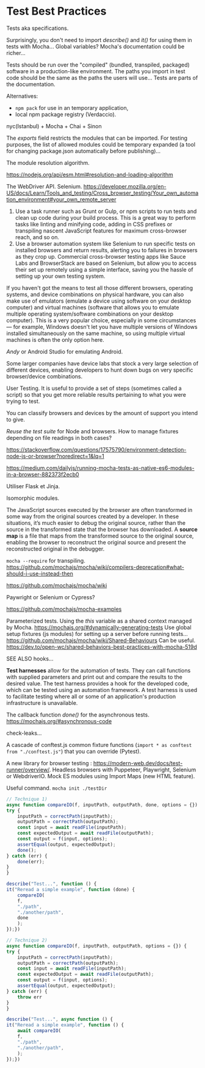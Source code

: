 

# Test Best Practices

Tests aka specifications.

Surprisingly, you don't need to import *describe()* and *it()* for using them in tests with Mocha... Global variables? Mocha's documentation could be richer...

Tests should be run over the "compiled" (bundled, transpiled, packaged) software in a production-like environment. The paths you import in test code should be the same as the paths the users will use... Tests are parts of the documentation.


Alternatives:
- `npm pack` for use in an temporary application,
- local npm package registry (Verdaccio).

nyc(Istanbul) + Mocha + Chai + Sinon

The *exports* field restricts the modules that can be imported. For testing purposes, the list of allowed modules could be temporary expanded (a tool for changing package.json automatically before publishing)...

The module resolution algorithm.

https://nodejs.org/api/esm.html#resolution-and-loading-algorithm

The WebDriver API. Selenium. https://developer.mozilla.org/en-US/docs/Learn/Tools_and_testing/Cross_browser_testing/Your_own_automation_environment#your_own_remote_server




1. Use a task runner such as Grunt or Gulp, or npm scripts to run tests and clean up code during your build process. This is a great way to perform tasks like linting and minifying code, adding in CSS prefixes or transpiling nascent JavaScript features for maximum cross-browser reach, and so on.
1. Use a browser automation system like Selenium to run specific tests on installed browsers and return results, alerting you to failures in browsers as they crop up. Commercial cross-browser testing apps like Sauce Labs and BrowserStack are based on Selenium, but allow you to access their set up remotely using a simple interface, saving you the hassle of setting up your own testing system.

If you haven't got the means to test all those different browsers, operating systems, and device combinations on physical hardware, you can also make use of emulators (emulate a device using software on your desktop computer) and virtual machines (software that allows you to emulate multiple operating system/software combinations on your desktop computer). This is a very popular choice, especially in some circumstances — for example, Windows doesn't let you have multiple versions of Windows installed simultaneously on the same machine, so using multiple virtual machines is often the only option here.

*Andy* or Android Studio for emulating Android.

Some larger companies have device labs that stock a very large selection of different devices, enabling developers to hunt down bugs on very specific browser/device combinations.


User Testing. It is useful to provide a set of steps (sometimes called a script) so that you get more reliable results pertaining to what you were trying to test.

You can classify browsers and devices by the amount of support you intend to give. 


*Reuse the test suite* for Node and browsers. How to manage fixtures depending on file readings in both cases?

https://stackoverflow.com/questions/17575790/environment-detection-node-js-or-browser?noredirect=1&lq=1

https://medium.com/dailyjs/running-mocha-tests-as-native-es6-modules-in-a-browser-882373f2ecb0

Utiliser Flask et Jinja.

Isomorphic modules.

The JavaScript sources executed by the browser are often transformed in some way from the original sources created by a developer.
In these situations, it’s much easier to debug the original source, rather than the source in the transformed state that the browser has downloaded. A **source map** is a file that maps from the transformed source to the original source, enabling the browser to reconstruct the original source and present the reconstructed original in the debugger.

`mocha --require` for transpiling. https://github.com/mochajs/mocha/wiki/compilers-deprecation#what-should-i-use-instead-then

https://github.com/mochajs/mocha/wiki


Paywright or Selenium or Cypress?

https://github.com/mochajs/mocha-examples

Parameterized tests. Using the *this* variable as a shared context managed by Mocha.
https://mochajs.org/#dynamically-generating-tests
Use global setup fixtures (js modules) for setting up a server before running tests...
https://github.com/mochajs/mocha/wiki/Shared-Behaviours Can be useful.
https://dev.to/open-wc/shared-behaviors-best-practices-with-mocha-519d


SEE ALSO hooks...


**Test harnesses** allow for the automation of tests. They can call functions with supplied parameters and print out and compare the results to the desired value. The test harness provides a hook for the developed code, which can be tested using an automation framework. 
A test harness is used to facilitate testing where all or some of an application's production infrastructure is unavailable.


The callback function *done()* for the asynchronous tests. https://mochajs.org/#asynchronous-code

check-leaks...


A cascade of conftest.js common fixture functions (`import * as conftest from "./conftest.js"`) that you can override (Pytest).

A new library for browser testing : https://modern-web.dev/docs/test-runner/overview/. Headless browsers with Puppeteer, Playwright, Selenium or WebdriverIO. Mock ES modules using Import Maps (new HTML feature).


Useful command. `mocha init ./testDir`

```javascript
// Technique 1)
async function compareIO(f, inputPath, outputPath, done, options = {}) {
try {
    inputPath = correctPath(inputPath);
    outputPath = correctPath(outputPath);
    const input = await readFile(inputPath);
    const expectedOutput = await readFile(outputPath);
    const output = f(input, options);
    assertEqual(output, expectedOutput);
    done();
} catch (err) {
    done(err);
}
}

describe("Test...", function () {
it("Reread a simple example", function (done) {
    compareIO(
    f,
    "./path",
    "./another/path",
    done
    );
});})

// Technique 2)
async function compareIO(f, inputPath, outputPath, options = {}) {
try {
    inputPath = correctPath(inputPath);
    outputPath = correctPath(outputPath);
    const input = await readFile(inputPath);
    const expectedOutput = await readFile(outputPath);
    const output = f(input, options);
    assertEqual(output, expectedOutput);
} catch (err) {
    throw err
}
}

describe("Test...", async function () {
it("Reread a simple example", function () {
    await compareIO(
    f,
    "./path",
    "./another/path",
    );
});})

``````